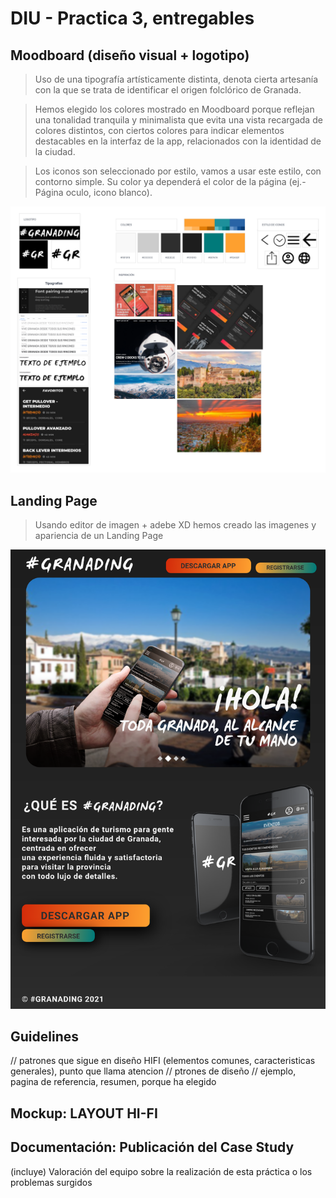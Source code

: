 # DIU - Practica 3, entregables

## Moodboard (diseño visual + logotipo)   
> Uso de una tipografía artísticamente distinta, denota cierta artesanía con la que se trata de identificar el origen folclórico de Granada.

> Hemos elegido los colores mostrado en Moodboard porque reflejan una tonalidad tranquila y minimalista que evita una vista recargada de colores distintos, con ciertos colores para indicar elementos destacables en la interfaz de la app, relacionados con la identidad de la ciudad.

> Los iconos son seleccionado por estilo, vamos a usar este estilo, con contorno simple. Su color ya dependerá el color de la página (ej.- Página oculo, icono blanco).

![Moodboard](img/Moodboard.png)

## Landing Page

> Usando editor de imagen + adebe XD hemos creado las imagenes y apariencia de un Landing Page

![LandingPage](img/LandingPage.png)

## Guidelines
// patrones que sigue en diseño HIFI (elementos comunes, caracteristicas generales), punto que llama atencion
// ptrones de diseño
// ejemplo, pagina de referencia, resumen, porque ha elegido



## Mockup: LAYOUT HI-FI


## Documentación: Publicación del Case Study


(incluye) Valoración del equipo sobre la realización de esta práctica o los problemas surgidos
 

